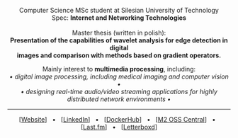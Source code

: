 <p align="center">
	Computer Science MSc student at Silesian University of Technology
	<br>
	Spec: <b>Internet and Networking Technologies</b>
	<br>
	<br>
	Master thesis (written in polish):
	<br>
	<b>
		Presentation of the capabilities of wavelet analysis for edge detection in digital
		<br>
		images and comparison with methods	based on gradient operators.
	</b>
</p>

<p align="center">
	Mainly interest to <b>multimedia processing</b>, including:
	<br>
	<em>• digital image processing, including medical imaging and computer vision •</em>
	<br>
	<em>• designing real-time audio/video streaming applications for highly distributed network environments •</em>
</p>

<hr>

<p align="center">
	[<a href="https://miloszgilga.pl" target="_blank">Website</a>]
	&nbsp; • &nbsp;
	[<a href="https://www.linkedin.com/in/miloszgilga" target="_blank">LinkedIn</a>]
	&nbsp; • &nbsp;
	[<a href="https://hub.docker.com/u/milosz08" target="_blank">DockerHub</a>]
	&nbsp; • &nbsp;
	[<a href="https://m2.miloszgilga.pl" target="_blank">M2 OSS Central</a>]
	&nbsp; • &nbsp;
	[<a href="https://www.last.fm/user/milosz08" target="_blank">Last.fm</a>]
	&nbsp; • &nbsp;
	[<a href="https://letterboxd.com/xenomorph8" target="_blank">Letterboxd</a>]
</p>

